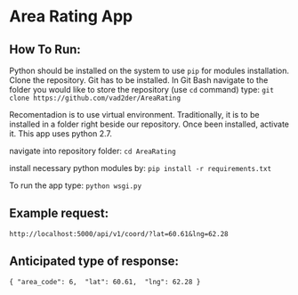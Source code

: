 Area Rating App
===================

How To Run:
-------------
Python should be installed on the system to use `pip` for modules installation.
Clone the repository. Git has to be installed. In Git Bash navigate to the folder you would like to store the repository (use `cd` command) type:
`git clone https://github.com/vad2der/AreaRating`

Recomentadion is to use virtual environment. Traditionally, it is to be installed in a folder right beside our repository.
Once been installed, activate it. This app uses python 2.7. 

navigate into repository folder:
`cd AreaRating`

install necessary python modules by:
`pip install -r requirements.txt`

To run the app type:
`python wsgi.py`

Example request:
-------------
`http://localhost:5000/api/v1/coord/?lat=60.61&lng=62.28`

Anticipated type of response:
-------------
`{
    "area_code": 6, 
    "lat": 60.61, 
    "lng": 62.28
}`